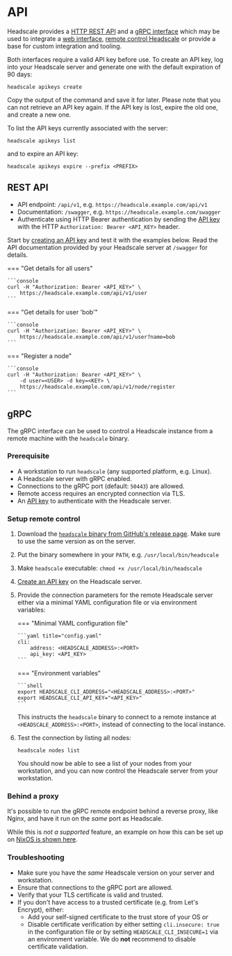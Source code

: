 # API
Headscale provides a [HTTP REST API](#rest-api) and a [gRPC interface](#grpc) which may be used to integrate a [web
interface](integration/web-ui.md), [remote control Headscale](#setup-remote-control) or provide a base for custom
integration and tooling.

Both interfaces require a valid API key before use. To create an API key, log into your Headscale server and generate
one with the default expiration of 90 days:

```shell
headscale apikeys create
```

Copy the output of the command and save it for later. Please note that you can not retrieve an API key again. If the API
key is lost, expire the old one, and create a new one.

To list the API keys currently associated with the server:

```shell
headscale apikeys list
```

and to expire an API key:

```shell
headscale apikeys expire --prefix <PREFIX>
```

## REST API

- API endpoint: `/api/v1`, e.g. `https://headscale.example.com/api/v1`
- Documentation: `/swagger`, e.g. `https://headscale.example.com/swagger`
- Authenticate using HTTP Bearer authentication by sending the [API key](#api) with the HTTP `Authorization: Bearer
  <API_KEY>` header.

Start by [creating an API key](#api) and test it with the examples below. Read the API documentation provided by your
Headscale server at `/swagger` for details.

=== "Get details for all users"

    ```console
    curl -H "Authorization: Bearer <API_KEY>" \
        https://headscale.example.com/api/v1/user
    ```

=== "Get details for user 'bob'"

    ```console
    curl -H "Authorization: Bearer <API_KEY>" \
        https://headscale.example.com/api/v1/user?name=bob
    ```

=== "Register a node"

    ```console
    curl -H "Authorization: Bearer <API_KEY>" \
        -d user=<USER> -d key=<KEY> \
        https://headscale.example.com/api/v1/node/register
    ```

## gRPC

The gRPC interface can be used to control a Headscale instance from a remote machine with the `headscale` binary.

### Prerequisite

- A workstation to run `headscale` (any supported platform, e.g. Linux).
- A Headscale server with gRPC enabled.
- Connections to the gRPC port (default: `50443`) are allowed.
- Remote access requires an encrypted connection via TLS.
- An [API key](#api) to authenticate with the Headscale server.

### Setup remote control

1.  Download the [`headscale` binary from GitHub's release page](https://github.com/juanfont/headscale/releases). Make
    sure to use the same version as on the server.

1.  Put the binary somewhere in your `PATH`, e.g. `/usr/local/bin/headscale`

1.  Make `headscale` executable: `chmod +x /usr/local/bin/headscale`

1.  [Create an API key](#api) on the Headscale server.

1.  Provide the connection parameters for the remote Headscale server either via a minimal YAML configuration file or
    via environment variables:

    === "Minimal YAML configuration file"

        ```yaml title="config.yaml"
        cli:
            address: <HEADSCALE_ADDRESS>:<PORT>
            api_key: <API_KEY>
        ```

    === "Environment variables"

        ```shell
        export HEADSCALE_CLI_ADDRESS="<HEADSCALE_ADDRESS>:<PORT>"
        export HEADSCALE_CLI_API_KEY="<API_KEY>"
        ```

    This instructs the `headscale` binary to connect to a remote instance at `<HEADSCALE_ADDRESS>:<PORT>`, instead of
    connecting to the local instance.

1.  Test the connection by listing all nodes:

    ```shell
    headscale nodes list
    ```

    You should now be able to see a list of your nodes from your workstation, and you can
    now control the Headscale server from your workstation.

### Behind a proxy

It's possible to run the gRPC remote endpoint behind a reverse proxy, like Nginx, and have it run on the _same_ port as Headscale.

While this is _not a supported_ feature, an example on how this can be set up on
[NixOS is shown here](https://github.com/kradalby/dotfiles/blob/4489cdbb19cddfbfae82cd70448a38fde5a76711/machines/headscale.oracldn/headscale.nix#L61-L91).

### Troubleshooting

- Make sure you have the _same_ Headscale version on your server and workstation.
- Ensure that connections to the gRPC port are allowed.
- Verify that your TLS certificate is valid and trusted.
- If you don't have access to a trusted certificate (e.g. from Let's Encrypt), either:
    - Add your self-signed certificate to the trust store of your OS _or_
    - Disable certificate verification by either setting `cli.insecure: true` in the configuration file or by setting
      `HEADSCALE_CLI_INSECURE=1` via an environment variable. We do **not** recommend to disable certificate validation.
